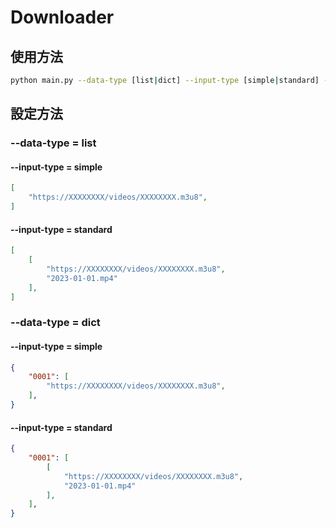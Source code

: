 # Downloader

## 使用方法

```sh
python main.py --data-type [list|dict] --input-type [simple|standard] --output-type [video|image]
```

## 設定方法

### --data-type = list

#### --input-type = simple

```json
[
    "https://XXXXXXXX/videos/XXXXXXXX.m3u8",
]
```

#### --input-type = standard

```json
[
    [
        "https://XXXXXXXX/videos/XXXXXXXX.m3u8",
        "2023-01-01.mp4"
    ],
]
```

### --data-type = dict

#### --input-type = simple

```json
{
    "0001": [
        "https://XXXXXXXX/videos/XXXXXXXX.m3u8",
    ],
}
```

#### --input-type = standard

```json
{
    "0001": [
        [
            "https://XXXXXXXX/videos/XXXXXXXX.m3u8",
            "2023-01-01.mp4"
        ],
    ],
}
```
